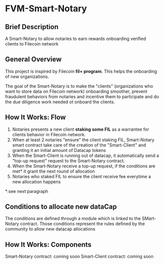 # FVM-Smart-Notary

## Brief Description
A Smart-Notary to allow notaries to earn rewards onboarding verified clients to Filecoin network

## General Overview
This project is inspired by Filecoin **fil+ program**. This helps the onboarding of new organizations.

The goal of the Smart-Notary is to make the "clients" (organizations who want to store data on Filecoin network) onboarding smoother, prevent fraudulent behaviors from notaries and incentive them to participate and do the due diligence work needed ot onboard the clients.

## How It Works: Flow
1. Notaries presents a new client **staking some FIL** as a warrantee for clients behavior in Filecoin network.
2. When at least 2 notaries "ensure" the client staking FIL, Smart-Notary smart contract take care of the creation of the "Smart-Client" and granting it an initial amount of Datacap tokens
3. When the Smart-Client is running out of datacap, it automatically send a "top-up request" request to the Smart-Notary contract.
5. When the Smart-Notary receive a top-up request, if the conditions are met* it grant the next round of allocation
6. Notaries who staked FIL to ensure the client receive fee everytime a new allocation happens

*:see next paragraph

## Conditions to allocate new dataCap
The conditions are defined through a module which is linked to the SMart-Notary contract. Those conditions represent the rules defined by the community to allow new datacap allocations

## How It Works: Components
Smart-Notary contract: coming soon
Smart-Client contract: coming soon

  


